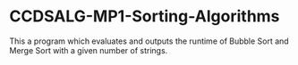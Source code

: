 # CCDSALG-MP1-Sorting-Algorithms
This a program which evaluates and outputs the runtime of Bubble Sort and Merge Sort with a given number of strings.
